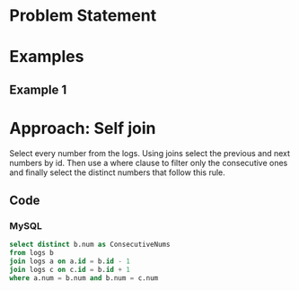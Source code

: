 # Problem Statement

# Examples
## Example 1

# Approach: Self join
Select every number from the logs.
Using joins select the previous and next numbers by id.
Then use a where clause to filter only the consecutive ones and finally select the distinct numbers that follow this rule.
## Code
### MySQL
```sql
select distinct b.num as ConsecutiveNums
from logs b
join logs a on a.id = b.id - 1
join logs c on c.id = b.id + 1
where a.num = b.num and b.num = c.num
```